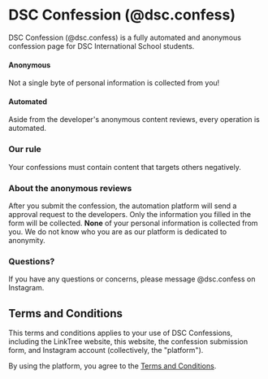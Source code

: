 # DSC Confession (@dsc.confess)
DSC Confession (@dsc.confess) is a fully automated and anonymous confession page for DSC International School students.
#### Anonymous
Not a single byte of personal information is collected from you!
#### Automated
Aside from the developer's anonymous content reviews, every operation is automated.
### Our rule
Your confessions must contain content that targets others negatively.
### About the anonymous reviews
After you submit the confession, the automation platform will send a approval request to the developers. Only the information you filled in the form will be collected. **None** of your personal information is collected from you. We do not know who you are as our platform is dedicated to anonymity.  
### Questions?
If you have any questions or concerns, please message @dsc.confess on Instagram.

## Terms and Conditions
This terms and conditions applies to your use of DSC Confessions, including the LinkTree website, this website, the confession submission form, and Instagram account (collectively, the "platform").

By using the platform, you agree to the [Terms and Conditions](TAC.md).

